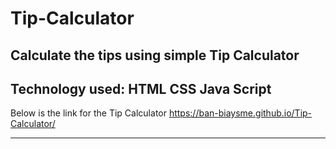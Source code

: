 # Tip-Calculator
Calculate the tips using simple Tip Calculator
-----------------------------------------------
Technology used:
HTML
CSS
Java Script
------------------------------------------------
Below is the link for the Tip Calculator
https://ban-biaysme.github.io/Tip-Calculator/

-------------------------------------------------

